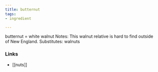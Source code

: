 ```yaml
---
title: butternut
tags:
- ingredient

---
```

butternut = white walnut Notes: This walnut relative is hard to find outside of New England. Substitutes: walnuts

### Links

* [[nuts]]
